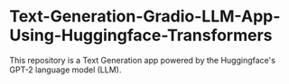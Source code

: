 # Text-Generation-Gradio-LLM-App-Using-Huggingface-Transformers
This repository is a Text Generation app powered by the Huggingface's GPT-2 language model (LLM).
